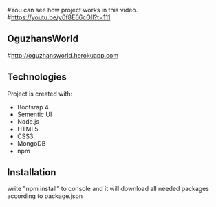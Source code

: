 #You can see how project works in this video.
#https://youtu.be/y6f8E66cOII?t=111
## OguzhansWorld
#http://oguzhansworld.herokuapp.com

## Technologies
Project is created with:
* Bootsrap 4
* Sementic UI
* Node.js
* HTML5
* CSS3
* MongoDB
* npm 

## Installation
write "npm install" to console and it will download all needed packages according to package.json

